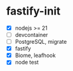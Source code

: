 # fastify-init

* [x] nodejs >= 21
* [ ] devcontainer
* [ ] PostgreSQL, migrate
* [x] fastify
* [x] Biome, leafhook
* [x] node test
